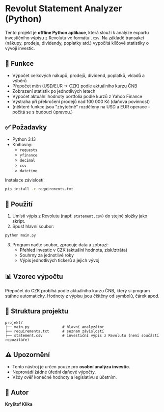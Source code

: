 # Revolut Statement Analyzer (Python)

Tento projekt je **offline Python aplikace**, která slouží k analýze exportu investičního výpisu z Revolutu ve formátu `.csv`. Na základě transakcí (nákupy, prodeje, dividendy, poplatky atd.) vypočítá klíčové statistiky o vývoji investic.

## 🧩 Funkce

- Výpočet celkových nákupů, prodejů, dividend, poplatků, vkladů a výběrů
- Přepočet měn (USD/EUR → CZK) podle aktuálního kurzu ČNB
- Zobrazení statistik po jednotlivých letech
- Výpočet aktuální hodnoty portfolia podle kurzů z Yahoo Finance
- Výstraha při překročení prodejů nad 100 000 Kč (daňová povinnost)
- (některé funkce jsou "zbytečně" rozděleny na USD a EUR operace - počítá se s budoucí úpravou.)

## ✅ Požadavky

- Python 3.13
- Knihovny:
  - `requests`
  - `yfinance`
  - `decimal`
  - `csv`
  - `datetime`

Instalace závislostí:

```bash
pip install -r requirements.txt
```

## 📄 Použití

1. Umísti výpis z Revolutu (např. `statement.csv`) do stejné složky jako skript.
2. Spusť hlavní soubor:

```bash
python main.py
```

3. Program načte soubor, zpracuje data a zobrazí:
   - Přehled investic v CZK (aktuální hodnota, zisk/ztráta)
   - Souhrny za jednotlivé roky
   - Výpis jednotlivých tickerů a jejich vývoj

## 📊 Vzorec výpočtu

Přepočet do CZK probíhá podle aktuálního kurzu ČNB, který si program stáhne automaticky. Hodnoty z výpisu jsou čištěny od symbolů, čárek apod.

## 📁 Struktura projektu

```
projekt/
├── main.py               # hlavní analyzátor
├── requirements.txt      # seznam závislostí
├── statement.csv         # investiční výpis z Revolutu (není součástí repozitáře)
```

## ⚠️ Upozornění

- Tento nástroj je určen pouze pro **osobní analýzu investic**.
- Neprovádí žádné úřední daňové výpočty.
- Vždy ověř konečné hodnoty a legislativu s účetním.

## 👤 Autor

**Kryštof Klika**  
